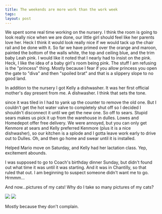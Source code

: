 ```yaml
---
title: The weekends are more work than the work week
tags: 
layout: post
---
```

We spent some real time working on the nursery.  I think the room is going to look really nice when we are done, our little girl should feel like her parents love her.  Heck I think it would look really nice if we would tack up the chair rail and be done with it.   So far we have primed over the orange and maroon, painted the bottom of the walls white, the top and ceiling blue, and the trim baby Leah pink.  I would like it noted that I nearly had to insist on the pink.  Heck, I like the idea of a baby girl's room being pink.  The stuff I am refusing is the "princess" thing.  Mostly because I fear if you allow princess you open the gate to "diva" and then "spoiled brat" and that is a slippery slope to no good land.



In addition to the nursery I got Kelly a dishwasher.  It was her first official mother's day present from me. A dishwasher.  I think that sets the tone.  



since it was tiled in I had to yank up the counter to remove the old one.  But I couldn't get the hot water valve to completely shut off so I decided I shouldn't disconnect it until we get the new one.  So off to sears.  Stupid sears makes us pick it up from the warehouse in dulles.  Lowes and Homedepot offer free delivery. We were annoyed, but you can only get Kenmore at sears and Kelly preferred Kenmore (plus it is a nice dishwasher), so our kitchen is a splode and I gotta leave work early to drive out to Dulles.  Oh, and then go home and swear until it is installed. 



Helped Mario move on Saturday, and Kelly had her lactation class.  Yep, excitement abounds. 



I was supposed to go to Coach's birthday dinner Sunday, but didn't found out what time it was until it was starting.  And it was in Chantilly, so that ruled that out.  I am beginning to suspect someone didn't want me to go.  Hrmmm...



And now...pictures of my cats! Why do I take so many pictures of my cats?



<img src="http://fuzzymonk.com/photos/cats/image/595/IMG_3961.JPG" class="picture">



<img src="http://fuzzymonk.com/photos/cats/image/595/IMG_3991.JPG" class="picture">



Mostly because they don't complain.
